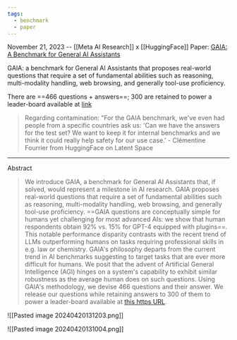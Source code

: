```yaml
---
tags:
  - benchmark
  - paper
---
```

November 21, 2023 -- [[Meta AI Research]] x [[HuggingFace]]
Paper: [GAIA: A Benchmark for General AI Assistants](https://arxiv.org/abs/2311.12983)

GAIA: a benchmark for General AI Assistants that proposes real-world questions that require a set of fundamental abilities such as reasoning, multi-modality handling, web browsing, and generally tool-use proficiency.

There are ==466 questions + answers==; 300 are retained to power a leader-board available at [link](https://huggingface.co/gaia-benchmark)

> Regarding contamination: "For the GAIA benchmark, we've even had people from a specific countries ask us: 'Can we have the answers for the test set? We want to keep it for internal benchmarks and we think it could really help safety for our use case.' - Clémentine Fourrier from HuggingFace on Latent Space

----


Abstract
> We introduce GAIA, a benchmark for General AI Assistants that, if solved, would represent a milestone in AI research. GAIA proposes real-world questions that require a set of fundamental abilities such as reasoning, multi-modality handling, web browsing, and generally tool-use proficiency. ==GAIA questions are conceptually simple for humans yet challenging for most advanced AIs: we show that human respondents obtain 92\% vs. 15\% for GPT-4 equipped with plugins==. This notable performance disparity contrasts with the recent trend of LLMs outperforming humans on tasks requiring professional skills in e.g. law or chemistry. GAIA's philosophy departs from the current trend in AI benchmarks suggesting to target tasks that are ever more difficult for humans. We posit that the advent of Artificial General Intelligence (AGI) hinges on a system's capability to exhibit similar robustness as the average human does on such questions. Using GAIA's methodology, we devise 466 questions and their answer. We release our questions while retaining answers to 300 of them to power a leader-board available at [this https URL](https://huggingface.co/gaia-benchmark).

![[Pasted image 20240420131203.png]]

![[Pasted image 20240420131004.png]]
